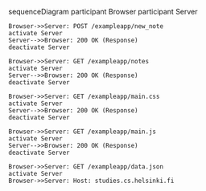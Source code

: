 sequenceDiagram
    participant Browser
    participant Server

    Browser->>Server: POST /exampleapp/new_note
    activate Server
    Server-->>Browser: 200 OK (Response)
    deactivate Server

    Browser->>Server: GET /exampleapp/notes
    activate Server
    Server-->>Browser: 200 OK (Response)
    deactivate Server

    Browser->>Server: GET /exampleapp/main.css
    activate Server
    Server-->>Browser: 200 OK (Response)
    deactivate Server

    Browser->>Server: GET /exampleapp/main.js
    activate Server
    Server-->>Browser: 200 OK (Response)
    deactivate Server

    Browser->>Server: GET /exampleapp/data.json
    activate Server
    Browser->>Server: Host: studies.cs.helsinki.fi